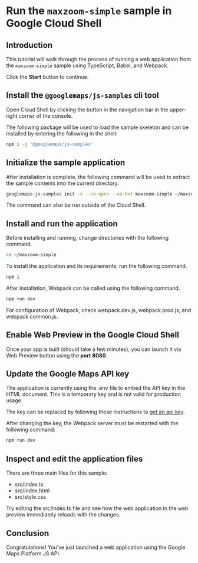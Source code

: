 # Run the `maxzoom-simple` sample in Google Cloud Shell

<walkthrough-tutorial-duration duration="10"/>

## Introduction

This tutorial will walk through the process of running a web application from
the `maxzoom-simple` sample using TypeScript, Babel, and Webpack.

Click the **Start** button to continue.

## Install the `@googlemaps/js-samples` cli tool

Open Cloud Shell by clicking the
<walkthrough-cloud-shell-icon></walkthrough-cloud-shell-icon> button in the
navigation bar in the upper-right corner of the console.

The following package will be used to load the sample skeleton and can be
installed by entering the following in the shell:

```bash
npm i -g '@googlemaps/js-samples'
```

## Initialize the sample application

After installation is complete, the following command will be used to extract
the sample contents into the current directory.

```bash
googlemaps-js-samples init -v --no-open --no-hot maxzoom-simple ~/maxzoom-simple
```

The command can also be run outside of the Cloud Shell.

## Install and run the application

Before installing and running, change directories with the following command.

```bash
cd ~/maxzoom-simple
```

To install the application and its requirements, run the following command.

```bash
npm i
```

After installation, Webpack can be called using the following command.

```bash
npm run dev
```

For configuration of Webpack, check
<walkthrough-editor-open-file filePath="maxzoom-simple/webpack.dev.js">webpack.dev.js</walkthrough-editor-open-file>,
<walkthrough-editor-open-file filePath="maxzoom-simple/webpack.prod.js">webpack.prod.js</walkthrough-editor-open-file>,
and
<walkthrough-editor-open-file filePath="maxzoom-simple/webpack.common.js">webpack.common.js</walkthrough-editor-open-file>.

## Enable Web Preview in the Google Cloud Shell

Once your app is built (should take a few minutes), you can launch it via
<walkthrough-spotlight-pointer target="cloudshell" spotlightId="devshell-web-preview-button">Web
Preview button</walkthrough-spotlight-pointer> using the **port 8080**.

## Update the Google Maps API key

The application is currently using the
<walkthrough-editor-open-file filePath="maxzoom-simple/.env">.env</walkthrough-editor-open-file>
file to embed the API key in the HTML document. This is a temporary key and is
not valid for production usage.

The key can be replaced by following these instructions to
[get an api key](https://developers.google.com/maps/documentation/javascript/get-api-key).

After changing the key, the Webpack server must be restarted with the following
command:

```bash
npm run dev
```

## Inspect and edit the application files

There are three main files for this sample:

*   <walkthrough-editor-open-file filePath="maxzoom-simple/src/index.ts">src/index.ts</walkthrough-editor-open-file>
*   <walkthrough-editor-open-file filePath="maxzoom-simple/src/index.html">src/index.html</walkthrough-editor-open-file>
*   <walkthrough-editor-open-file filePath="maxzoom-simple/src/style.css">src/style.css</walkthrough-editor-open-file>

Try editing the <walkthrough-editor-open-file filePath="maxzoom-simple/src/index.ts">src/index.ts</walkthrough-editor-open-file> file and see how the web application in the web preview immediately reloads with the changes.

## Conclusion

<walkthrough-conclusion-trophy></walkthrough-conclusion-trophy>

Congratulations! You've just launched a web application using the Google Maps
Platform JS API.
